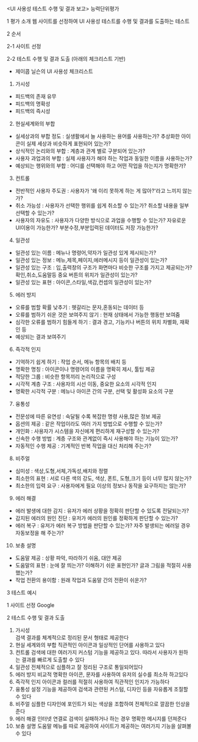 <UI 사용성 테스트 수행 및 결과 보고> 능력단위평가

1 평가 소개
웹 사이트를 선정하여 UI 사용성 테스트를 수행 및 결과를 도출하는 테스트

2 순서

2-1 사이트 선정

2-2 테스트 수행 및 결과 도출 (아래의 체크리스트 기반) 

* 제이콥 닐슨의 UI 사용성 체크리스트 

1) 가시성
- 피드백의 존재 유무
- 피드백의 명확성
- 피드백의 즉시성

2) 현실세계와의 부합
- 실세상과의 부합 정도 : 실생활에서 늘 사용하는 용어를 사용하는가? 
추상화한 아이콘이 실제 세상과 비슷하게 표현되어 있는가?
- 상식적인 논리와의 부합 : 계층과 관계 별로 구분되어 있는가? 
- 사용자 과업과의 부합 : 실제 사용자가 해야 하는 작업과 동일한 이름을 사용하는가?
- 예상되는 행위와의 부합 : 어디를 선택해야 하고 어떤 작업을 하는지가 명확한가?

3) 컨트롤
- 전반적인 사용자 주도권 : 사용자가 '왜 이리 못하게 하는 게 많아?'라고 느끼지 않는가?
- 취소 가능성 : 사용자가 선택한 행위를 쉽게 취소할 수 있는가? 
취소할 내용을 일부 선택할 수 있는가?
- 사용자의 자유도 : 사용자가 다양한 방식으로 과업을 수행할 수 있는가? 
자유로운 UI이용이 가능한가? 
부분수정,부분입력된 데이터도 저장 가능한가?

4) 일관성
- 일관성 있는 이름 : 메뉴나 명령어,약자가 일관성 있게 제시되는가?
- 일관성 있는 정보 : 메뉴,제목,페이지,에러메시지 등이 일관성이 있는가?
- 일관성 있는 구조 : 입,출력창의 구조가 화면마다 비슷한 구조를 가지고 제공되는가? 
확인,취소,도움말등 중요 버튼의 위치가 일관성이 있는가?
- 일관성 있는 표현 : 아이콘,스타일,색감,컨셉의 일관성이 있는가?

5) 에러 방지
- 오류를 범할 확률 낮추기 : 헷갈리는 문자,혼동되는 데이터 등
- 오류를 범하기 쉬운 것은 보여주지 않기 : 현재 상태에서 가능한 행동만 보여줌
- 심각한 오류를 범하기 힘들게 하기 : 결과 경고, 기능키나 버튼의 위치 차별화, 재확인 등
- 예상되는 결과 보여주기

6) 즉각적 인지
- 기억하기 쉽게 하기 : 작업 순서, 메뉴 항목의 배치 등
- 명확한 명칭 : 아이콘이나 명령어의 이름을 명확히 제시, 툴팁 제공
- 적당한 그룹 : 비슷한 항목끼리 논리적으로 구성
- 시각적 계층 구조 : 사용자의 시선 이동, 중요한 요소의 시각적 인지
- 명확한 시각적 구분 : 메뉴나 아이콘 간의 구분, 선택 및 활성화 요소의 구분

7) 융통성
- 전문성에 따른 유연성 : 숙달될 수록 복잡한 명령 사용,많은 정보 제공 
- 옵션의 제공 : 같은 작업이라도 여러 가지 방법으로 수행할 수 있는가?
- 개인화 : 사용자가 시스템을 자신에게 편리하게 재구성할 수 있는가?
- 신속한 수행 방법 : 계층 구조와 관계없이 즉시 사용해야 하는 기능이 있는가?
- 자동적인 수행 제공 : 기계적인 반복 작업을 대신 처리해 주는가?


8) 비주얼
- 심미성 : 색상,도형,서체,가독성,배치와 정렬
- 최소한의 표현 : 서로 다른 색의 강도, 색상, 폰트, 도형,크기 등이 너무 많지 않는가?
- 최소한의 입력 요구 : 사용자에게 필요 이상의 정보나 동작을 요구하지는 않는가?

9) 에러 해결
- 에러 발생에 대한 감지 : 유저가 에러 상황을 정확히 판단할 수 있도록 전달되는가?
- 감지된 에러의 원인 진단 : 유저가 에러의 원인를 정확하게 판단할 수 있는가?
- 에러 복구 : 유저가 에러 복구 방법을 판단할 수 있는가? 
자주 발생되는 에러일 경우 자동보정을 해 주는가?

10) 보충 설명
- 도움말 제공 : 상황 파악, 따라하기 쉬움, 대안 제공
- 도움말의 표현 : 눈에 잘 띄는가? 이해하기 쉬운 표현인가? 글과 그림을 적절히 사용했는가?
- 작업 전환의 용이함 : 원래 작업과 도움말 간의 전환이 쉬운가?


3 테스트 예시 

1 사이트 선정
Google

2 테스트 수행 및 결과 도출
1) 가시성  
검색 결과를 체계적으로 정리된 문서 형태로 제공한다
2) 현실 세계와의 부합
직관적인 아이콘과 일상적인 단어를 사용하고 있다
3) 컨트롤
검색에 대한 여러가지 커스텀 기능을 제공하고 있다. 따라서 사용자가 원하는 결과를
빠르게 도출할 수 있다
4) 일관성
전체적으로 심플하고 잘 정리된 구조로 통일되어있다
5) 에러 방지
비교적 명확한 아이콘, 문자를 사용하여 유저의 실수를 최소하 하고있다
6) 즉각적 인지
아이콘과 컬러를 적절히 사용하여 직관적인 인지가 가능하다
7) 융통성
설정 기능을 제공하여 검색과 관련된 커스텀, 디자인 등을 자유롭게 조절할 수 있다
8) 비주얼
심플한 디자인에 포인트가 되는 색상을 조합하여 전체적으로 깔끔한 인상을 준다
9) 에러 해결
인터넷 연결로 검색이 실패하거나 하는 경우
명확한 메시지를 던져준다
10) 보충 설명
도움말 메뉴를 따로 제공하여 사이트가 제공하는  여러가지 기능을 살펴볼 수 있다




